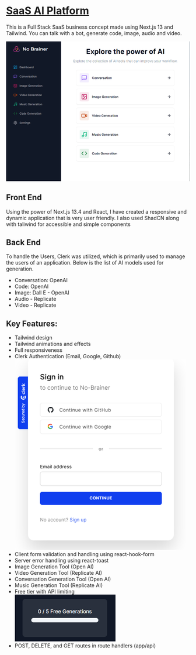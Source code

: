 # [SaaS AI Platform](https://no-brainer-ai-saa-s-concept.vercel.app/)

This is a Full Stack SaaS business concept made using Next.js 13 and Tailwind. You can talk with a bot, generate code, image, audio and video.

![Home page of the clone](/gh-images/image.png)

## Front End
Using the power of Next.js 13.4 and React, I have created a responsive and dynamic application that is very user friendly. I also used ShadCN along with taliwind for accessible and simple components

## Back End
To handle the Users, Clerk was utilized, which is primarily used to manage the users of an application. 
Below is the list of AI models used for generation.
- Conversation: OpenAI
- Code: OpenAI
- Image: Dall E - OpenAI
- Audio - Replicate
- Video - Replicate


## Key Features:

- Tailwind design
- Tailwind animations and effects
- Full responsiveness
- Clerk Authentication (Email, Google, Github)
![Sign In page](gh-images/signin.png)
- Client form validation and handling using react-hook-form
- Server error handling using react-toast
- Image Generation Tool (Open AI)
- Video Generation Tool (Replicate AI)
- Conversation Generation Tool (Open AI)
- Music Generation Tool (Replicate AI)
- Free tier with API limiting   
![generation limit](gh-images/generation.png)
- POST, DELETE, and GET routes in route handlers (app/api)